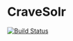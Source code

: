 # CraveSolr

[![Build Status](https://travis-ci.org/IandECrave/CraveSolr.svg?branch=main)](https://travis-ci.org/IandECrave/CraveSolr)
